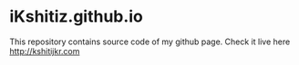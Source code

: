 # iKshitiz.github.io
This repository contains source code of my github page.
Check it live here http://kshitijkr.com
